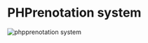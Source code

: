 # PHPrenotation system
![phpprenotation system](https://github.com/user-attachments/assets/efcbf1bd-8114-4632-aced-27452898d297)
